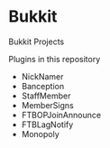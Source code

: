 Bukkit
======

Bukkit Projects

Plugins in this repository
- NickNamer
- Banception
- StaffMember
- MemberSigns
- FTBOPJoinAnnounce
- FTBLagNotify
- Monopoly
